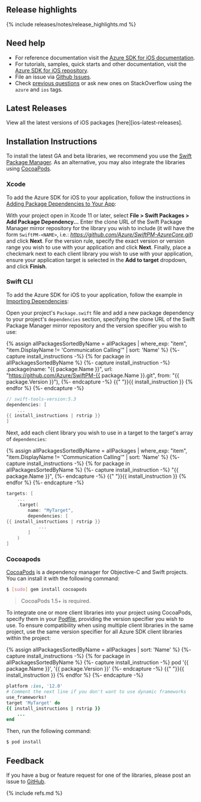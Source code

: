 ## Release highlights

{% include releases/notes/release_highlights.md %}

## Need help

- For reference documentation visit the [Azure SDK for iOS documentation](https://azure.github.io/azure-sdk-for-ios/).
- For tutorials, samples, quick starts and other documentation, visit the [Azure SDK for iOS repository](https://github.com/azure/azure-sdk-for-ios/).
- File an issue via [Github Issues](https://github.com/Azure/azure-sdk-for-ios/issues/new/choose).
- Check [previous questions](https://stackoverflow.com/questions/tagged/azure+ios) or ask new ones on
 StackOverflow using the `azure` and `ios` tags.

## Latest Releases

View all the latest versions of iOS packages [here][ios-latest-releases].

## Installation Instructions

To install the latest GA and beta libraries, we recommend you use the [Swift Package Manager](https://swift.org/package-manager/). As an alternative, you may also integrate the libraries using [CocoaPods](https://cocoapods.org/).

### Xcode

To add the Azure SDK for iOS to your application, follow the instructions in [Adding Package Dependencies to Your App](https://developer.apple.com/documentation/xcode/adding_package_dependencies_to_your_app):

With your project open in Xcode 11 or later, select **File > Swift Packages > Add Package Dependency...** Enter the clone URL of the Swift Package Manager mirror repository for the library you wish to include (it will have the form `SwiftPM-<NAME>`, i.e.: *https://github.com/Azure/SwiftPM-AzureCore.git*) and click **Next**. For the version rule, specify the exact version or version range you wish to use with your application and click **Next**. Finally, place a checkmark next to each client library you wish to use with your application, ensure your application target is selected in the **Add to target** dropdown, and click **Finish**.

### Swift CLI

To add the Azure SDK for iOS to your application, follow the example in [Importing Dependencies](https://swift.org/package-manager/#importing-dependencies):

Open your project's `Package.swift` file and add a new package dependency to your project's `dependencies` section, specifying the clone URL of the Swift Package Manager mirror repository and the version specifier you wish to use:

{% assign allPackagesSortedByName = allPackages | where_exp: "item", "item.DisplayName != 'Communication Calling'" | sort: 'Name' %}
{%- capture install_instructions -%}
{% for package in allPackagesSortedByName %}
    {%- capture install_instruction -%}
    .package(name: "{{ package.Name }}", url: "https://github.com/Azure/SwiftPM-{{ package.Name }}.git", from: "{{ package.Version }}"),
    {%- endcapture -%}
    {{"    "}}{{ install_instruction }}
{% endfor %}
{%- endcapture -%}

```swift
// swift-tools-version:5.3
dependencies: [
    ...
{{ install_instructions | rstrip }}
]
```

Next, add each client library you wish to use in a target to the target's array of `dependencies`:

{% assign allPackagesSortedByName = allPackages | where_exp: "item", "item.DisplayName != 'Communication Calling'" | sort: 'Name' %}
{%- capture install_instructions -%}
{% for package in allPackagesSortedByName %}
    {%- capture install_instruction -%}
"{{ package.Name }}",
    {%- endcapture -%}
    {{"            "}}{{ install_instruction }}
{% endfor %}
{%- endcapture -%}

```swift
targets: [
    ...
    .target(
        name: "MyTarget",
        dependencies: [
{{ install_instructions | rstrip }}
            ...
        ]
    )
]
```

### Cocoapods

[CocoaPods](https://cocoapods.org/) is a dependency manager for Objective-C and Swift projects. You can install it with the following command:

```bash
$ [sudo] gem install cocoapods
```

> CocoaPods 1.5+ is required.

To integrate one or more client libraries into your project using CocoaPods, specify them in your [Podfile](https://guides.cocoapods.org/using/the-podfile.html), providing the version specifier you wish to use. To ensure compatibility when using multiple client libraries in the same project, use the same version specifier for all Azure SDK client libraries within the project:

{% assign allPackagesSortedByName = allPackages | sort: 'Name' %}
{%- capture install_instructions -%}
{% for package in allPackagesSortedByName %}
    {%- capture install_instruction -%}
pod '{{ package.Name }}', '{{ package.Version }}'
    {%- endcapture -%}
    {{"    "}}{{ install_instruction }}
{% endfor %}
{%- endcapture -%}

```ruby
platform :ios, '12.0'
# Comment the next line if you don't want to use dynamic frameworks
use_frameworks!
target 'MyTarget' do
{{ install_instructions | rstrip }}
    ...
end
```

Then, run the following command:

```bash
$ pod install
```

## Feedback

If you have a bug or feature request for one of the libraries, please post an issue to [GitHub](https://github.com/azure/azure-sdk-for-ios/issues).

{% include refs.md %}